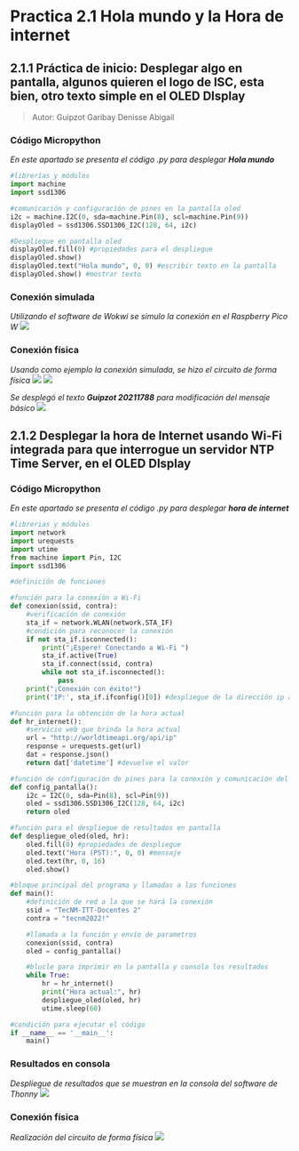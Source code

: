 # Practica 2.1 Hola mundo y la Hora de internet

## 2.1.1 Práctica de inicio: Desplegar algo en pantalla, algunos quieren el logo de ISC, esta bien, otro texto simple en el OLED DIsplay
>Autor: Guipzot Garibay Denisse Abigail
 
### Código Micropython
_En este apartado se presenta el código .py para desplegar **Hola mundo**_
```python
#librerías y módulos
import machine
import ssd1306

#comunicación y configuración de pines en la pantalla oled
i2c = machine.I2C(0, sda=machine.Pin(8), scl=machine.Pin(9))
displayOled = ssd1306.SSD1306_I2C(128, 64, i2c)

#Despliegue en pantalla oled
displayOled.fill(0) #propiedades para el despliegue
displayOled.show()
displayOled.text("Hola mundo", 0, 0) #escribir texto en la pantalla
displayOled.show() #mostrar texto
```

### Conexión simulada
_Utilizando el software de Wokwi se simulo la conexión en el Raspberry Pico W_
![](ConexionSimulada.png)

### Conexión física
_Usando como ejemplo la conexión simulada, se hizo el circuito de forma física_ 
![](ConexionFisica.png)
![](HolaM.png)

_Se desplegó el texto **Guipzot 20211788** para modificación del mensaje básico_
![](MensajeOled.png)

## 2.1.2 Desplegar la hora de Internet usando Wi-Fi integrada para que interrogue un servidor NTP Time Server, en el OLED DIsplay
### Código Micropython
_En este apartado se presenta el código .py para desplegar **hora de internet**_
```python
#librerias y módulos
import network
import urequests
import utime
from machine import Pin, I2C
import ssd1306

#definición de funciones

#función para la conexión a Wi-Fi
def conexion(ssid, contra):
    #verificación de conexión
    sta_if = network.WLAN(network.STA_IF)
    #condición para reconocer la conexión
    if not sta_if.isconnected():
        print("¡Espere! Conectando a Wi-Fi ")
        sta_if.active(True)
        sta_if.connect(ssid, contra)
        while not sta_if.isconnected():
            pass
    print("¡Conexión con éxito!")
    print('IP:', sta_if.ifconfig()[0]) #despliegue de la dirección ip asignada

#función para la obtención de la hora actual
def hr_internet():
    #servicio web que brinda la hora actual
    url = "http://worldtimeapi.org/api/ip" 
    response = urequests.get(url)
    dat = response.json()
    return dat['datetime'] #devuelve el valor

#función de configuración de pines para la conexión y comunicación del oled
def config_pantalla():    
    i2c = I2C(0, sda=Pin(8), scl=Pin(9)) 
    oled = ssd1306.SSD1306_I2C(128, 64, i2c)
    return oled

#función para el despliegue de resultados en pantalla
def despliegue_oled(oled, hr):
    oled.fill(0) #propiedades de despliegue
    oled.text("Hora (PST):", 0, 0) #mensaje
    oled.text(hr, 0, 16)
    oled.show()

#bloque principal del programa y llamadas a las funciones
def main():
    #definición de red a la que se hará la conexión
    ssid = "TecNM-ITT-Docentes 2"
    contra = "tecnm2022!"

    #llamada a la función y envío de parametros
    conexion(ssid, contra) 
    oled = config_pantalla()

    #blucle para imprimir en la pantalla y consola los resultados
    while True:
        hr = hr_internet()
        print("Hora actual:", hr)
        despliegue_oled(oled, hr)
        utime.sleep(60)

#condición para ejecutar el código
if __name__ == '__main__':
    main()
```
### Resultados en consola
_Despliegue de resultados que se muestran en la consola del software de Thonny_
![](DespliegueConsola.png)

### Conexión física
_Realización del circuito de forma física_ 
![](ConexionFisHora.png)
